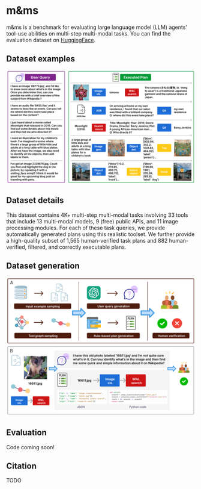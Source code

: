 # m&ms
m&ms is a benchmark for evaluating large language model (LLM) agents' tool-use abilities on multi-step multi-modal tasks. You can find the evaluation dataset on [HuggingFace](https://huggingface.co/datasets/zixianma/mms).

## Dataset examples
<img src="dataset_examples.png">

## Dataset details
This dataset contains 4K+ multi-step multi-modal tasks involving 33 tools that include 13 multi-modal models, 9 (free) public APIs, and 11 image processing modules. For each of these task queries, we provide automatically generated plans using this realistic toolset. We further provide a high-quality subset of 1,565 human-verified task plans and 882 human-verified, filtered, and correctly executable plans.

## Dataset generation
<img src="dataset_gen.png">

## Evaluation
Code coming soon!

## Citation
TODO
